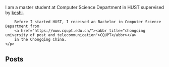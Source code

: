 <article>
	<p>
		<!--<a href="https://jon.tsp.io/share/me.jpg" id="avatar">
			<img src="https://secure.gravatar.com/avatar/d4646d0d4f5f724283f4ae05d2792845.jpg?s=300" />
		</a>-->
		I am a master student at Computer Science Department in HUST 
		supervised by
		<a href="http://keshi.ubiwna.org/">keshi</a>.

		Before I started HUST, I received an Bachelor in Computer Science Department from
		<a href="https://www.cqupt.edu.cn/"><abbr title="chongqing university of post and telecommunication">CQUPT</abbr></a>
		in the Chongqing China.
	</p>
</article>

## Posts

